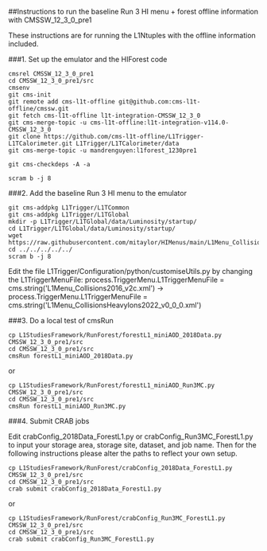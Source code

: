 ##Instructions to run the baseline Run 3 HI menu + forest offline information with CMSSW_12_3_0_pre1

These instructions are for running the L1Ntuples with the offline information included.

###1. Set up the emulator and the HIForest code

```
cmsrel CMSSW_12_3_0_pre1
cd CMSSW_12_3_0_pre1/src
cmsenv
git cms-init
git remote add cms-l1t-offline git@github.com:cms-l1t-offline/cmssw.git
git fetch cms-l1t-offline l1t-integration-CMSSW_12_3_0
git cms-merge-topic -u cms-l1t-offline:l1t-integration-v114.0-CMSSW_12_3_0
git clone https://github.com/cms-l1t-offline/L1Trigger-L1TCalorimeter.git L1Trigger/L1TCalorimeter/data
git cms-merge-topic -u mandrenguyen:l1forest_1230pre1

git cms-checkdeps -A -a

scram b -j 8
```

###2. Add the baseline Run 3 HI menu to the emulator

```
git cms-addpkg L1Trigger/L1TCommon
git cms-addpkg L1Trigger/L1TGlobal
mkdir -p L1Trigger/L1TGlobal/data/Luminosity/startup/
cd L1Trigger/L1TGlobal/data/Luminosity/startup/
wget https://raw.githubusercontent.com/mitaylor/HIMenus/main/L1Menu_CollisionsHeavyIons2022_v0_0_0.xml
cd ../../../../../
scram b -j 8
```

Edit the file L1Trigger/Configuration/python/customiseUtils.py by changing the L1TriggerMenuFile: process.TriggerMenu.L1TriggerMenuFile = cms.string('L1Menu_Collisions2016_v2c.xml') → process.TriggerMenu.L1TriggerMenuFile = cms.string('L1Menu_CollisionsHeavyIons2022_v0_0_0.xml')

###3. Do a local test of cmsRun

```
cp L1StudiesFramework/RunForest/forestL1_miniAOD_2018Data.py CMSSW_12_3_0_pre1/src
cd CMSSW_12_3_0_pre1/src
cmsRun forestL1_miniAOD_2018Data.py
```

or

```
cp L1StudiesFramework/RunForest/forestL1_miniAOD_Run3MC.py CMSSW_12_3_0_pre1/src
cd CMSSW_12_3_0_pre1/src
cmsRun forestL1_miniAOD_Run3MC.py
```

###4. Submit CRAB jobs

Edit crabConfig_2018Data_ForestL1.py or crabConfig_Run3MC_ForestL1.py to input your storage area, storage site, dataset, and job name. Then for the following instructions please alter the paths to reflect your own setup.

```
cp L1StudiesFramework/RunForest/crabConfig_2018Data_ForestL1.py CMSSW_12_3_0_pre1/src
cd CMSSW_12_3_0_pre1/src
crab submit crabConfig_2018Data_ForestL1.py
```

or

```
cp L1StudiesFramework/RunForest/crabConfig_Run3MC_ForestL1.py CMSSW_12_3_0_pre1/src
cd CMSSW_12_3_0_pre1/src
crab submit crabConfig_Run3MC_ForestL1.py
```

